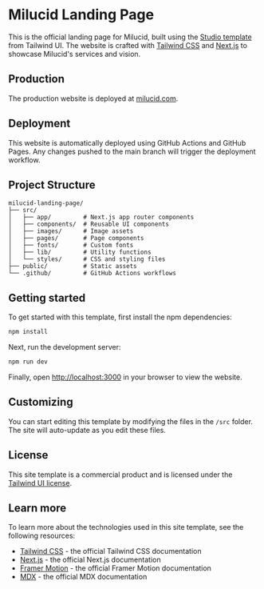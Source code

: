 # Milucid Landing Page

This is the official landing page for Milucid, built using the [Studio template](https://tailwindui.com/templates/studio) from Tailwind UI. The website is crafted with [Tailwind CSS](https://tailwindcss.com) and [Next.js](https://nextjs.org) to showcase Milucid's services and vision.

## Production

The production website is deployed at [milucid.com](https://milucid.com).

## Deployment

This website is automatically deployed using GitHub Actions and GitHub Pages. Any changes pushed to the main branch will trigger the deployment workflow.

## Project Structure

```
milucid-landing-page/
├── src/
│   ├── app/         # Next.js app router components
│   ├── components/  # Reusable UI components
│   ├── images/      # Image assets
│   ├── pages/       # Page components
│   ├── fonts/       # Custom fonts
│   ├── lib/         # Utility functions
│   └── styles/      # CSS and styling files
├── public/          # Static assets
└── .github/         # GitHub Actions workflows
```

## Getting started

To get started with this template, first install the npm dependencies:

```bash
npm install
```

Next, run the development server:

```bash
npm run dev
```

Finally, open [http://localhost:3000](http://localhost:3000) in your browser to view the website.

## Customizing

You can start editing this template by modifying the files in the `/src` folder. The site will auto-update as you edit these files.

## License

This site template is a commercial product and is licensed under the [Tailwind UI license](https://tailwindui.com/license).

## Learn more

To learn more about the technologies used in this site template, see the following resources:

- [Tailwind CSS](https://tailwindcss.com/docs) - the official Tailwind CSS documentation
- [Next.js](https://nextjs.org/docs) - the official Next.js documentation
- [Framer Motion](https://www.framer.com/docs/) - the official Framer Motion documentation
- [MDX](https://mdxjs.com/) - the official MDX documentation
